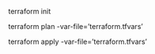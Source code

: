 
terraform init

terraform plan -var-file=’terraform.tfvars’

terraform apply -var-file=’terraform.tfvars’
